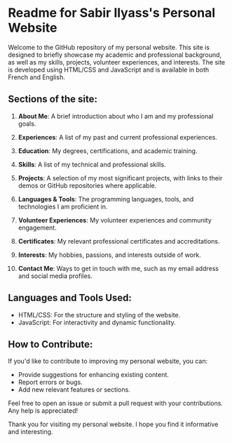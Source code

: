 # Readme for Sabir Ilyass's Personal Website

Welcome to the GitHub repository of my personal website. This site is designed to briefly showcase my academic and professional background, as well as my skills, projects, volunteer experiences, and interests. The site is developed using HTML/CSS and JavaScript and is available in both French and English.

## Sections of the site:

1. **About Me**: A brief introduction about who I am and my professional goals.

2. **Experiences**: A list of my past and current professional experiences.

3. **Education**: My degrees, certifications, and academic training.

4. **Skills**: A list of my technical and professional skills.

5. **Projects**: A selection of my most significant projects, with links to their demos or GitHub repositories where applicable.

6. **Languages & Tools**: The programming languages, tools, and technologies I am proficient in.

7. **Volunteer Experiences**: My volunteer experiences and community engagement.

8. **Certificates**: My relevant professional certificates and accreditations.

9. **Interests**: My hobbies, passions, and interests outside of work.

10. **Contact Me**: Ways to get in touch with me, such as my email address and social media profiles.

## Languages and Tools Used:

- HTML/CSS: For the structure and styling of the website.
- JavaScript: For interactivity and dynamic functionality.

## How to Contribute:

If you'd like to contribute to improving my personal website, you can:

- Provide suggestions for enhancing existing content.
- Report errors or bugs.
- Add new relevant features or sections.

Feel free to open an issue or submit a pull request with your contributions. Any help is appreciated!

Thank you for visiting my personal website. I hope you find it informative and interesting.
